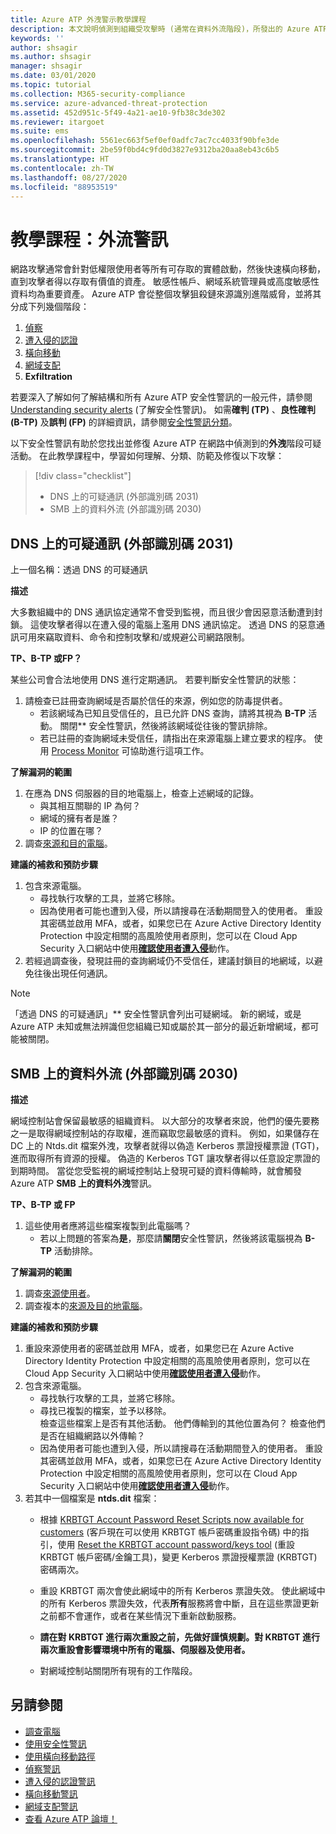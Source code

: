 ```yaml
---
title: Azure ATP 外洩警示教學課程
description: 本文說明偵測到組織受攻擊時 (通常在資料外流階段)，所發出的 Azure ATP 警示。
keywords: ''
author: shsagir
ms.author: shsagir
manager: shsagir
ms.date: 03/01/2020
ms.topic: tutorial
ms.collection: M365-security-compliance
ms.service: azure-advanced-threat-protection
ms.assetid: 452d951c-5f49-4a21-ae10-9fb38c3de302
ms.reviewer: itargoet
ms.suite: ems
ms.openlocfilehash: 5561ec663f5ef0ef0adfc7ac7cc4033f90bfe3de
ms.sourcegitcommit: 2be59f0bd4c9fd0d3827e9312ba20aa8eb43c6b5
ms.translationtype: HT
ms.contentlocale: zh-TW
ms.lasthandoff: 08/27/2020
ms.locfileid: "88953519"
---
```

# <a name="tutorial-exfiltration-alerts"></a>教學課程：外流警訊

網路攻擊通常會針對低權限使用者等所有可存取的實體啟動，然後快速橫向移動，直到攻擊者得以存取有價值的資產。 敏感性帳戶、網域系統管理員或高度敏感性資料均為重要資產。 Azure ATP 會從整個攻擊狙殺鏈來源識別進階威脅，並將其分成下列幾個階段：

1. [偵察](atp-reconnaissance-alerts.md)
2. [遭入侵的認證](atp-compromised-credentials-alerts.md)
3. [橫向移動](atp-lateral-movement-alerts.md)
4. [網域支配](atp-domain-dominance-alerts.md)
5. **Exfiltration**

若要深入了解如何了解結構和所有 Azure ATP 安全性警訊的一般元件，請參閱 [Understanding security alerts](understanding-security-alerts.md) (了解安全性警訊)。 如需**確判 (TP)** 、**良性確判 (B-TP)** 及**誤判 (FP)** 的詳細資訊，請參閱[安全性警訊分類](understanding-security-alerts.md#security-alert-classifications)。

以下安全性警訊有助於您找出並修復 Azure ATP 在網路中偵測到的**外洩**階段可疑活動。 在此教學課程中，學習如何理解、分類、防範及修復以下攻擊：

> [!div class="checklist"]
>
> * DNS 上的可疑通訊 (外部識別碼 2031)
> * SMB 上的資料外流 (外部識別碼 2030)

## <a name="suspicious-communication-over-dns-external-id-2031"></a>DNS 上的可疑通訊 (外部識別碼 2031)

上一個名稱：透過 DNS 的可疑通訊

**描述**

大多數組織中的 DNS 通訊協定通常不會受到監視，而且很少會因惡意活動遭到封鎖。 這使攻擊者得以在遭入侵的電腦上濫用 DNS 通訊協定。 透過 DNS 的惡意通訊可用來竊取資料、命令和控制攻擊和/或規避公司網路限制。

**TP、B-TP 或FP？**

某些公司會合法地使用 DNS 進行定期通訊。 若要判斷安全性警訊的狀態：

1. 請檢查已註冊查詢網域是否屬於信任的來源，例如您的防毒提供者。
    - 若該網域為已知且受信任的，且已允許 DNS 查詢，請將其視為 **B-TP** 活動。 關閉** 安全性警訊，然後將該網域從往後的警訊排除。
    - 若已註冊的查詢網域未受信任，請指出在來源電腦上建立要求的程序。 使用 [Process Monitor](/sysinternals/downloads/procmon) 可協助進行這項工作。

**了解漏洞的範圍**

1. 在應為 DNS 伺服器的目的地電腦上，檢查上述網域的記錄。
    - 與其相互關聯的 IP 為何？
    - 網域的擁有者是誰？
    - IP 的位置在哪？
1. 調查[來源和目的電腦](investigate-a-computer.md)。

**建議的補救和預防步驟**

1. 包含來源電腦。
    - 尋找執行攻擊的工具，並將它移除。
    - 因為使用者可能也遭到入侵，所以請搜尋在活動期間登入的使用者。 重設其密碼並啟用 MFA，或者，如果您已在 Azure Active Directory Identity Protection 中設定相關的高風險使用者原則，您可以在 Cloud App Security 入口網站中使用[**確認使用者遭入侵**](/cloud-app-security/accounts#governance-actions)動作。
1. 若經過調查後，發現註冊的查詢網域仍不受信任，建議封鎖目的地網域，以避免往後出現任何通訊。

> [!NOTE]
> 「透過 DNS 的可疑通訊」** 安全性警訊會列出可疑網域。 新的網域，或是 Azure ATP 未知或無法辨識但您組織已知或屬於其一部分的最近新增網域，都可能被關閉。

## <a name="data-exfiltration-over-smb-external-id-2030"></a>SMB 上的資料外流 (外部識別碼 2030)

**描述**

網域控制站會保留最敏感的組織資料。 以大部分的攻擊者來說，他們的優先要務之一是取得網域控制站的存取權，進而竊取您最敏感的資料。 例如，如果儲存在 DC 上的 Ntds.dit 檔案外洩，攻擊者就得以偽造 Kerberos 票證授權票證 (TGT)，進而取得所有資源的授權。 偽造的 Kerberos TGT 讓攻擊者得以任意設定票證的到期時間。 當從您受監視的網域控制站上發現可疑的資料傳輸時，就會觸發 Azure ATP **SMB 上的資料外洩**警訊。

**TP、B-TP 或 FP**

1. 這些使用者應將這些檔案複製到此電腦嗎？
    - 若以上問題的答案為**是**，那麼請**關閉**安全性警訊，然後將該電腦視為 **B-TP** 活動排除。

**了解漏洞的範圍**

1. 調查[來源使用者](investigate-a-user.md)。
1. 調查複本的[來源及目的地電腦](investigate-a-computer.md)。

**建議的補救和預防步驟**

1. 重設來源使用者的密碼並啟用 MFA，或者，如果您已在 Azure Active Directory Identity Protection 中設定相關的高風險使用者原則，您可以在 Cloud App Security 入口網站中使用[**確認使用者遭入侵**](/cloud-app-security/accounts#governance-actions)動作。
1. 包含來源電腦。
    - 尋找執行攻擊的工具，並將它移除。
    - 尋找已複製的檔案，並予以移除。  
    檢查這些檔案上是否有其他活動。 他們傳輸到的其他位置為何？ 檢查他們是否在組織網路以外傳輸？
    - 因為使用者可能也遭到入侵，所以請搜尋在活動期間登入的使用者。 重設其密碼並啟用 MFA，或者，如果您已在 Azure Active Directory Identity Protection 中設定相關的高風險使用者原則，您可以在 Cloud App Security 入口網站中使用[**確認使用者遭入侵**](/cloud-app-security/accounts#governance-actions)動作。
1. 若其中一個檔案是 **ntds.dit** 檔案：
    - 根據 [KRBTGT Account Password Reset Scripts now available for customers](https://cloudblogs.microsoft.com/microsoftsecure/2015/02/11/krbtgt-account-password-reset-scripts-now-available-for-customers/) (客戶現在可以使用 KRBTGT 帳戶密碼重設指令碼) 中的指引，使用 [Reset the KRBTGT account password/keys tool](https://gallery.technet.microsoft.com/Reset-the-krbtgt-account-581a9e51) (重設 KRBTGT 帳戶密碼/金鑰工具)，變更 Kerberos 票證授權票證 (KRBTGT) 密碼兩次。
    - 重設 KRBTGT 兩次會使此網域中的所有 Kerberos 票證失效。 使此網域中的所有 Kerberos 票證失效，代表**所有**服務將會中斷，且在這些票證更新之前都不會運作，或者在某些情況下重新啟動服務。

    - **請在對 KRBTGT 進行兩次重設之前，先做好謹慎規劃。對 KRBTGT 進行兩次重設會影響環境中所有的電腦、伺服器及使用者。**

    - 對網域控制站關閉所有現有的工作階段。

## <a name="see-also"></a>另請參閱

- [調查電腦](investigate-a-computer.md)
- [使用安全性警訊](working-with-suspicious-activities.md)
- [使用橫向移動路徑](use-case-lateral-movement-path.md)
- [偵察警訊](atp-reconnaissance-alerts.md)
- [遭入侵的認證警訊](atp-compromised-credentials-alerts.md)
- [橫向移動警訊](atp-lateral-movement-alerts.md)
- [網域支配警訊](atp-domain-dominance-alerts.md)
- [查看 Azure ATP 論壇！](https://aka.ms/azureatpcommunity)